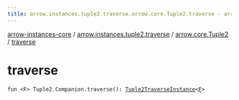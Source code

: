 ```yaml
---
title: arrow.instances.tuple2.traverse.arrow.core.Tuple2.traverse - arrow-instances-core
---
```


[arrow-instances-core](../../index.html) / [arrow.instances.tuple2.traverse](../index.html) / [arrow.core.Tuple2](index.html) / [traverse](./traverse.html)

# traverse

`fun <F> Tuple2.Companion.traverse(): `[`Tuple2TraverseInstance`](../../arrow.instances/-tuple2-traverse-instance/index.html)`<`[`F`](traverse.html#F)`>`